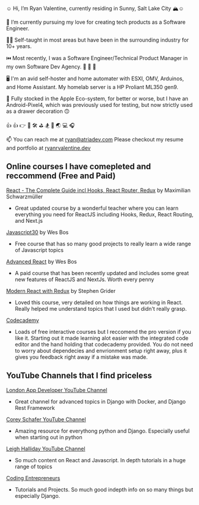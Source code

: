 ☺️ Hi, I’m Ryan Valentine, currently residing in Sunny, Salt Lake City 🏔️:relaxed:

🏃 I’m currently pursuing my love for creating tech products as a Software Engineer.

👨‍🎓 Self-taught in most areas but have been in the surrounding industry for 10+ years.

⏮️ Most recently, I was a Software Engineer/Technical Product Manager in my own Software Dev Agency. 🎩 👒 🎩

🖥️ I'm an avid self-hoster and home automater with ESXI, OMV, Arduinos, and Home Assistant. My homelab server is a HP Proliant ML350 gen9.

🍎 Fully stocked in the Apple Eco-system, for better or worse, but I have an Android-Pixel4, which was previously used for testing, but now strictly used as a drawer decoration 🙃

👍 👍 👉 🚴 🛠️ ⛳ 🏂 🛫 🌏 💻 🎧

📫 You can reach me at ryan@atriadev.com Please checkout my resume and portfolio at [ryanrvalentine.dev](https://ryanrvalentine.dev)

## Online courses I have comepleted and reccommend (Free and Paid)

[React - The Complete Guide incl Hooks, React Router, Redux](https://www.udemy.com/course/react-the-complete-guide-incl-redux/) by Maximilian Schwarzmüller

- Great updated course by a wonderful teacher where you can learn everything you need for ReactJS including Hooks, Redux, React Routing, and Next.js

[Javascript30](https://javascript30.com/) by Wes Bos

- Free course that has so many good projects to really learn a wide range of Javascript topics

[Advanced React](https://advancedreact.com/) by Wes Bos

- A paid course that has been recently updated and includes some great new features of ReactJS and NextJs. Worth every penny

[Modern React with Redux](https://www.udemy.com/course/react-redux/) by Stephen Grider

- Loved this course, very detailed on how things are working in React. Really helped me understand topics that I used but didn't really grasp.

[Codecademy](https://www.codecademy.com/)

- Loads of free interactive courses but I reccomend the pro version if you like it. Starting out it made learning alot easier with the integrated code editor and the hand holding that codecademy provided. You do not need to worry about dependecies and envrionment setup right away, plus it gives you feedback right away if a mistake was made.

## YouTube Channels that I find priceless

[London App Developer YouTube Channel](https://www.youtube.com/c/LondonAppDeveloper)

- Great channel for advanced topics in Django with Docker, and Django Rest Framework

[Corey Schafer YouTube Channel](https://www.youtube.com/c/Coreyms)

- Amazing resource for everythong python and Django. Especially useful when starting out in python

[Leigh Halliday YouTube Channel](https://www.youtube.com/c/leighhalliday)

- So much content on React and Javascript. In depth tutorials in a huge range of topics

[Coding Entrepreneurs](https://www.youtube.com/c/CodingEntrepreneurs)

- Tutorials and Projects. So much good indepth info on so many things but especially Django.
